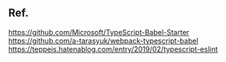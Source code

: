## Ref.

<https://github.com/Microsoft/TypeScript-Babel-Starter>
<https://github.com/a-tarasyuk/webpack-typescript-babel>
<https://teppeis.hatenablog.com/entry/2019/02/typescript-eslint>
